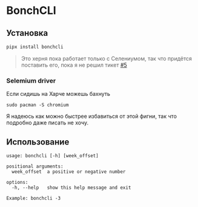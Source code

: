 # BonchCLI

## Установка

```bash
pipx install bonchcli
```

> Это херня пока работает только с Селениумом, так что придётся поставить его, пока я не решил тикет [#5](https://github.com/KarimullinArthur/BonchAPI/issues/5)

### Selemium driver
Если сидишь на Харче можешь бахнуть

```
sudo pacman -S chromium
```

Я надеюсь как можно быстрее избавиться от этой фигни, так что подробно даже писать не хочу.
## Использование

```
usage: bonchcli [-h] [week_offset]

positional arguments:
  week_offset  a positive or negative number

options:
  -h, --help   show this help message and exit

Example: bonchcli -3
```
